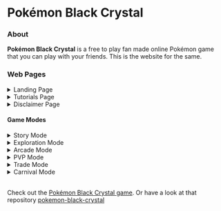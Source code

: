 # Pokémon Black Crystal

### About
**Pokémon Black Crystal** is a free to play fan made online Pokémon game that you can play with your friends. This is the website for the same.

### Web Pages
<details>
    <summary>
        Landing Page
    </summary>
    The main page giving a brief explanation about the game.
</details>
<details>
    <summary>
        Tutorials Page
    </summary>
    Consists of FAQ & videos of how to play & tips to help play the game.
</details>
<details>
    <summary>
        Disclaimer Page
    </summary>
    This page explains about the project & give credits to the Pokémon Company and others.
</details>

#### Game Modes
<details>
    <summary>
        Story Mode
    </summary>
    Story mode consists of battles with several opponents.
</details>

<details>
    <summary>
        Exploration Mode
    </summary>
    Catch and battle with wild Pokémon using the Exploration mode.
</details>

<details>
    <summary>
        Arcade Mode
    </summary>
    Battle against trainers outside the story mode.
</details>

<details>
    <summary>
        PVP Mode
    </summary>
    Battle with your friends in real time.
</details>

<details>
    <summary>
        Trade Mode
    </summary>
    Trade Pokémon with your friends.
</details>

<details>
    <summary>
        Carnival Mode
    </summary>
    Have fun playing mini-games.
</details>


<br>

Check out the [Pokémon Black Crystal game](https://n-eeraj.github.io/pokemon-black-crystal).
Or have a look at that repository [pokemon-black-crystal](https://github.com/N-eeraj/pokemon-black-crystal)